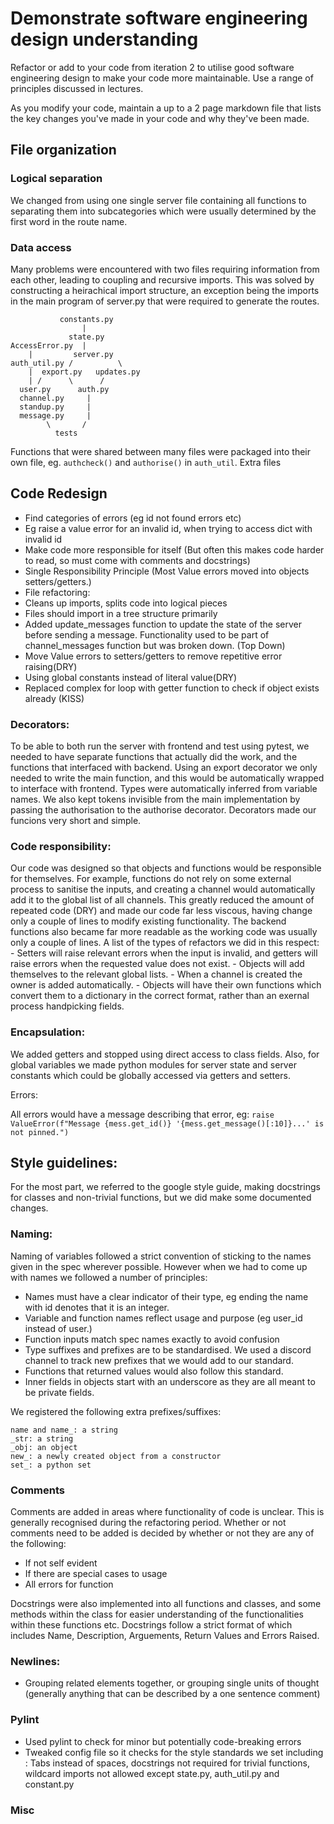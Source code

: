 # Demonstrate software engineering design understanding

Refactor or add to your code from iteration 2 to utilise good software engineering design to make your code more maintainable. Use a range of principles discussed in lectures.

As you modify your code, maintain a up to a 2 page markdown file that lists the key changes you've made in your code and why they've been made. 



## File organization

### Logical separation 
We changed from using one single server file containing all functions to separating them into subcategories which were usually determined by the first word in the route name.


### Data access
Many problems were encountered with two files requiring information from each other, leading to coupling and recursive imports. This was solved by constructing a heirachical import structure, an exception being the imports in the main program of server.py that were required to generate the routes.
```
	       constants.py
	            |
	         state.py 
AccessError.py  |      
    |	      server.py   
auth_util.py /          \         
    |  export.py   updates.py  
    | /      \      / 
  user.py      auth.py
  channel.py     |
  standup.py     |    
  message.py     |
        \       /
     	  tests
```
Functions that were shared between many files were packaged into their own file, eg. `authcheck()` and `authorise()` in `auth_util`.
Extra files 


## Code Redesign

- Find categories of errors (eg id not found errors etc)
- Eg raise a value error for an invalid id, when trying to access dict with invalid id
- Make code more responsible for itself (But often this makes code harder to read, so must come with comments and docstrings)
- Single Responsibility Principle (Most Value errors moved into objects setters/getters.)
- File refactoring:
- Cleans up imports, splits code into logical pieces
- Files should import in a tree structure primarily
- Added update_messages function to update the state of the server before sending a message. Functionality used to be part of channel_messages function but was broken down. (Top Down)
- Move Value errors to setters/getters to remove repetitive error raising(DRY)
- Using global constants instead of literal value(DRY)
- Replaced complex for loop with getter function to check if object exists already (KISS)

### Decorators:
To be able to both run the server with frontend and test using pytest, we needed to have separate functions that actually did the work, and the functions that interfaced with backend. Using an export decorator we only needed to write the main function, and this would be automatically wrapped to interface with frontend. Types were automatically inferred from variable names.
We also kept tokens invisible from the main implementation by passing the authorisation to the authorise decorator. Decorators made our funcions very short and simple.

### Code responsibility:
Our code was designed so that objects and functions would be responsible for themselves. For example, functions do not rely on some external process to sanitise the inputs, and creating a channel would automatically add it to the global list of all channels. This greatly reduced the amount of repeated code (DRY) and made our code far less viscous, having change only a couple of lines to modify existing functionality. The backend functions also became far more readable as the working code was usually only a couple of lines.
A list of the types of refactors we did in this respect:
	- Setters will raise relevant errors when the input is invalid, and getters will raise errors when the requested value does not exist.
	- Objects will add themselves to the relevant global lists.
	- When a channel is created the owner is added automatically.
	- Objects will have their own functions which convert them to a dictionary in the correct format, rather than an exernal process handpicking fields.

### Encapsulation:
We added getters and stopped using direct access to class fields. Also, for global variables we made python modules for server state and server constants which could be globally accessed via getters and setters.
 
Errors:

All errors would have a message describing that error, eg:
`raise ValueError(f"Message {mess.get_id()} '{mess.get_message()[:10]}...' is not pinned.")`


## Style guidelines:
For the most part, we referred to the google style guide, making docstrings for classes and non-trivial functions, but we
did make some documented changes.

### Naming:
Naming of variables followed a strict convention of sticking to the names given in the spec wherever possible. However when we had to come up with names we followed a number of principles:

- Names must have a clear indicator of their type, eg ending the name with id denotes that it is an integer.
- Variable and function names reflect usage and purpose (eg user_id instead of user.) 
- Function inputs match spec names exactly to avoid confusion
- Type suffixes and prefixes are to be standardised. We used a discord channel to track new prefixes that we would add to our standard.
- Functions that returned values would also follow this standard.
- Inner fields in objects start with an underscore as they are all meant to be private fields. 



 
We registered the following extra prefixes/suffixes:

```
name and name_: a string
_str: a string
_obj: an object
new_: a newly created object from a constructor
set_: a python set
```
### Comments

Comments are added in areas where functionality of code is unclear. This is generally recognised during the refactoring period. Whether or not comments need to be 
added is decided by whether or not they are any of the following:

- If not self evident
- If there are special cases to usage
- All errors for function

Docstrings were also implemented into all functions and classes, and some methods within the class for easier understanding of the functionalities within 
these functions etc. Docstrings follow a strict format of which includes Name, Description, Arguements, Return Values and Errors Raised.



### Newlines:

- Grouping related elements together, or grouping single units of thought (generally anything that can be described by a one sentence comment)

### Pylint
- Used pylint to check for minor but potentially code-breaking errors
- Tweaked config file so it checks for the style standards we set including :
Tabs instead of spaces, docstrings not required for trivial functions, wildcard imports not allowed except state.py, auth_util.py and constant.py

### Misc





